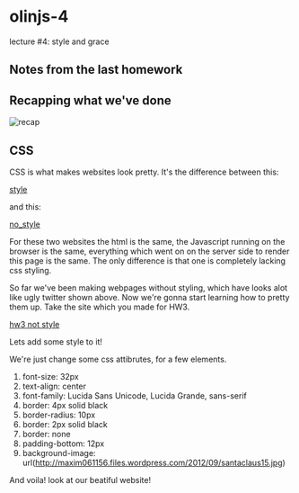 olinjs-4
========

lecture #4: style and grace

## Notes from the last homework

## Recapping what we've done
![recap](https://raw.github.com/olinjs/olinjs-4/master/images/recap.png?login=jiahuang&token=72662cb7a920eb602a67d2fc0f7b0625)

## CSS

CSS is what makes websites look pretty.  It's the difference between this:

[style](https://github.com/olinjs/olinjs-4/blob/master/twitter_tyle.png?raw=true)

and this:

[no_style](https://github.com/olinjs/olinjs-4/blob/master/twitter_no_style.png?raw=true)

For these two websites the html is the same, the Javascript running on the browser is the same, everything which went on on the server side to render this page is the same. The only difference is that one is completely lacking css styling.

So far we've been making webpages without styling, which have looks alot like ugly twitter shown above. Now we're gonna start learning how to pretty them up. Take the site which you made for HW3.

[hw3 not style](https://github.com/olinjs/olinjs-4/blob/master/Screen%20Shot%202013-01-31%20at%204.58.23%20PM.png?raw=true)

Lets add some style to it!

We're just change some css attibrutes, for a few elements.

1. font-size: 32px
2. text-align: center
3. font-family: Lucida Sans Unicode, Lucida Grande, sans-serif	
4. border: 4px solid black
5. border-radius: 10px
6. border: 2px solid black 
7. border: none
8. padding-bottom: 12px
9. background-image: url(http://maxim061156.files.wordpress.com/2012/09/santaclaus15.jpg)

And voila! look at our beatiful website!